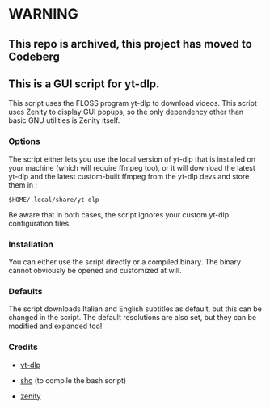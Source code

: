 # **WARNING**
## **This repo is archived, this project has moved to Codeberg**


## This is a GUI script for yt-dlp.
This script uses the FLOSS program yt-dlp to download videos.
This script uses Zenity to display GUI popups, so the only dependency other than basic GNU utilities is Zenity itself.

### Options
The
 script either lets you use the local version of yt-dlp that is 
installed on your machine (which will require ffmpeg too), or it will 
download the latest yt-dlp and the latest custom-built ffmpeg from the 
yt-dlp devs and store them in :
```
$HOME/.local/share/yt-dlp
```

Be aware that in both cases, the script ignores your custom yt-dlp configuration files.

### Installation
You can either use the script directly or a compiled binary.
The binary cannot obviously be opened and customized at will.

### Defaults
The script downloads Italian and English subtitles as default, but this can be changed in the script.
The default resolutions are also set, but they can be modified and expanded too!

### Credits
- [yt-dlp](https://github.com/yt-dlp/yt-dlp)

- [shc](https://github.com/neurobin/shc) (to compile the bash script)

- [zenity](https://gitlab.gnome.org/GNOME/zenity)

